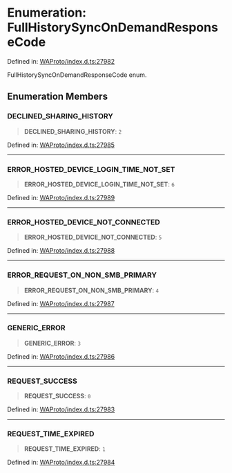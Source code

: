 # Enumeration: FullHistorySyncOnDemandResponseCode

Defined in: [WAProto/index.d.ts:27982](https://github.com/Fokusdotid/Baileys/blob/9c9f1957de7ce603966b24b846f4c15d5de9bbcf/WAProto/index.d.ts#L27982)

FullHistorySyncOnDemandResponseCode enum.

## Enumeration Members

### DECLINED\_SHARING\_HISTORY

> **DECLINED\_SHARING\_HISTORY**: `2`

Defined in: [WAProto/index.d.ts:27985](https://github.com/Fokusdotid/Baileys/blob/9c9f1957de7ce603966b24b846f4c15d5de9bbcf/WAProto/index.d.ts#L27985)

***

### ERROR\_HOSTED\_DEVICE\_LOGIN\_TIME\_NOT\_SET

> **ERROR\_HOSTED\_DEVICE\_LOGIN\_TIME\_NOT\_SET**: `6`

Defined in: [WAProto/index.d.ts:27989](https://github.com/Fokusdotid/Baileys/blob/9c9f1957de7ce603966b24b846f4c15d5de9bbcf/WAProto/index.d.ts#L27989)

***

### ERROR\_HOSTED\_DEVICE\_NOT\_CONNECTED

> **ERROR\_HOSTED\_DEVICE\_NOT\_CONNECTED**: `5`

Defined in: [WAProto/index.d.ts:27988](https://github.com/Fokusdotid/Baileys/blob/9c9f1957de7ce603966b24b846f4c15d5de9bbcf/WAProto/index.d.ts#L27988)

***

### ERROR\_REQUEST\_ON\_NON\_SMB\_PRIMARY

> **ERROR\_REQUEST\_ON\_NON\_SMB\_PRIMARY**: `4`

Defined in: [WAProto/index.d.ts:27987](https://github.com/Fokusdotid/Baileys/blob/9c9f1957de7ce603966b24b846f4c15d5de9bbcf/WAProto/index.d.ts#L27987)

***

### GENERIC\_ERROR

> **GENERIC\_ERROR**: `3`

Defined in: [WAProto/index.d.ts:27986](https://github.com/Fokusdotid/Baileys/blob/9c9f1957de7ce603966b24b846f4c15d5de9bbcf/WAProto/index.d.ts#L27986)

***

### REQUEST\_SUCCESS

> **REQUEST\_SUCCESS**: `0`

Defined in: [WAProto/index.d.ts:27983](https://github.com/Fokusdotid/Baileys/blob/9c9f1957de7ce603966b24b846f4c15d5de9bbcf/WAProto/index.d.ts#L27983)

***

### REQUEST\_TIME\_EXPIRED

> **REQUEST\_TIME\_EXPIRED**: `1`

Defined in: [WAProto/index.d.ts:27984](https://github.com/Fokusdotid/Baileys/blob/9c9f1957de7ce603966b24b846f4c15d5de9bbcf/WAProto/index.d.ts#L27984)
